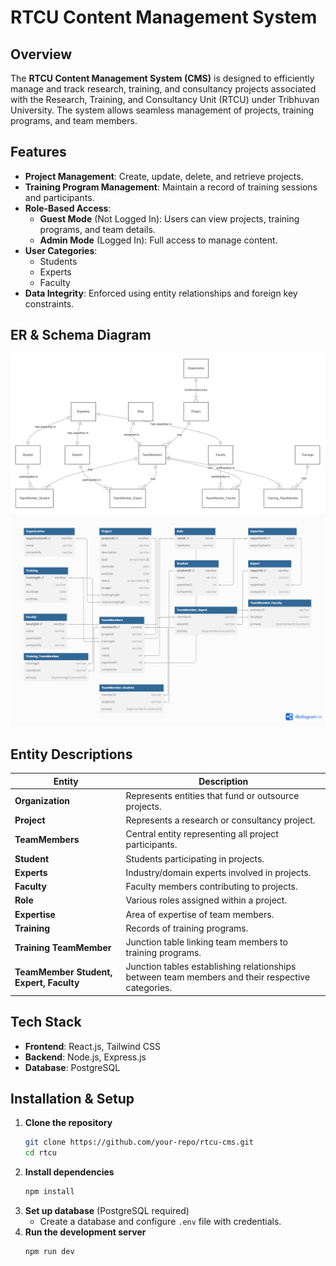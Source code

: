 # RTCU Content Management System

## Overview
The **RTCU Content Management System (CMS)** is designed to efficiently manage and track research, training, and consultancy projects associated with the Research, Training, and Consultancy Unit (RTCU) under Tribhuvan University. The system allows seamless management of projects, training programs, and team members.

## Features
- **Project Management**: Create, update, delete, and retrieve projects.
- **Training Program Management**: Maintain a record of training sessions and participants.
- **Role-Based Access**:
  - **Guest Mode** (Not Logged In): Users can view projects, training programs, and team details.
  - **Admin Mode** (Logged In): Full access to manage content.
- **User Categories**:
  - Students
  - Experts
  - Faculty
- **Data Integrity**: Enforced using entity relationships and foreign key constraints.

## ER & Schema Diagram
![ER Diagram](images/er.png)
![SChema Diagram](images/schema.png)

## Entity Descriptions
| Entity | Description |
|--------|-------------|
| **Organization** | Represents entities that fund or outsource projects. |
| **Project** | Represents a research or consultancy project. |
| **TeamMembers** | Central entity representing all project participants. |
| **Student** | Students participating in projects. |
| **Experts** | Industry/domain experts involved in projects. |
| **Faculty** | Faculty members contributing to projects. |
| **Role** | Various roles assigned within a project. |
| **Expertise** | Area of expertise of team members. |
| **Training** | Records of training programs. |
| **Training TeamMember** | Junction table linking team members to training programs. |
| **TeamMember Student, Expert, Faculty** | Junction tables establishing relationships between team members and their respective categories. |

## Tech Stack
- **Frontend**: React.js, Tailwind CSS
- **Backend**: Node.js, Express.js
- **Database**: PostgreSQL

## Installation & Setup
1. **Clone the repository**
   ```bash
   git clone https://github.com/your-repo/rtcu-cms.git
   cd rtcu
   ```
2. **Install dependencies**
   ```bash
   npm install
   ```
3. **Set up database** (PostgreSQL required)
   - Create a database and configure `.env` file with credentials.
4. **Run the development server**
   ```bash
   npm run dev
   ```
